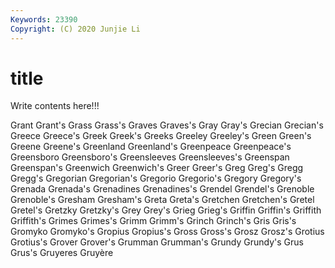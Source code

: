 ```yaml
---
Keywords: 23390
Copyright: (C) 2020 Junjie Li
---
```


# title

Write contents here!!!
 
Grant 
Grant's 
Grass 
Grass's 
Graves 
Graves's 
Gray 
Gray's 
Grecian
Grecian's 
Greece 
Greece's 
Greek 
Greek's 
Greeks 
Greeley 
Greeley's 
Green 
Green's
Greene 
Greene's 
Greenland 
Greenland's 
Greenpeace 
Greenpeace's 
Greensboro 
Greensboro's 
Greensleeves 
Greensleeves's
Greenspan 
Greenspan's 
Greenwich 
Greenwich's 
Greer 
Greer's 
Greg 
Greg's 
Gregg 
Gregg's
Gregorian 
Gregorian's 
Gregorio 
Gregorio's 
Gregory 
Gregory's 
Grenada 
Grenada's 
Grenadines 
Grenadines's
Grendel 
Grendel's 
Grenoble 
Grenoble's 
Gresham 
Gresham's 
Greta 
Greta's 
Gretchen 
Gretchen's
Gretel 
Gretel's 
Gretzky 
Gretzky's 
Grey 
Grey's 
Grieg 
Grieg's 
Griffin 
Griffin's
Griffith 
Griffith's 
Grimes 
Grimes's 
Grimm 
Grimm's 
Grinch 
Grinch's 
Gris 
Gris's
Gromyko 
Gromyko's 
Gropius 
Gropius's 
Gross 
Gross's 
Grosz 
Grosz's 
Grotius 
Grotius's
Grover 
Grover's 
Grumman 
Grumman's 
Grundy 
Grundy's 
Grus 
Grus's 
Gruyeres 
Gruyère
